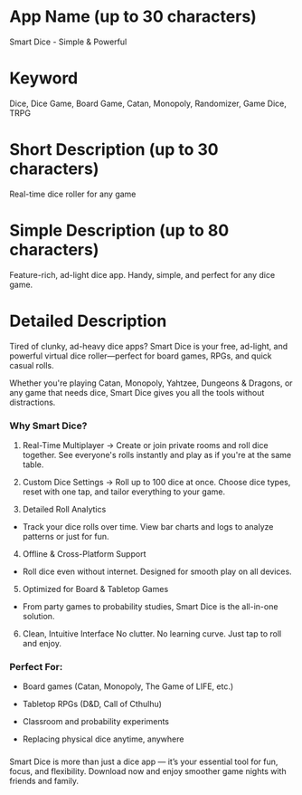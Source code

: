 # App Name (up to 30 characters)
Smart Dice - Simple & Powerful

# Keyword
Dice, Dice Game, Board Game, Catan, Monopoly, Randomizer, Game Dice, TRPG

# Short Description (up to 30 characters)
Real-time dice roller for any game

# Simple Description (up to 80 characters)
Feature-rich, ad-light dice app. Handy, simple, and perfect for any dice game.

# Detailed Description

Tired of clunky, ad-heavy dice apps?
Smart Dice is your free, ad-light, and powerful virtual dice roller—perfect for board games, RPGs, and quick casual rolls.

Whether you're playing Catan, Monopoly, Yahtzee, Dungeons & Dragons, or any game that needs dice, Smart Dice gives you all the tools without distractions.

### Why Smart Dice?
1. Real-Time Multiplayer
-> Create or join private rooms and roll dice together. See everyone's rolls instantly and play as if you're at the same table.

2. Custom Dice Settings
-> Roll up to 100 dice at once. Choose dice types, reset with one tap, and tailor everything to your game.

3. Detailed Roll Analytics
- Track your dice rolls over time. View bar charts and logs to analyze patterns or just for fun.

4. Offline & Cross-Platform Support
- Roll dice even without internet. Designed for smooth play on all devices.

5. Optimized for Board & Tabletop Games
- From party games to probability studies, Smart Dice is the all-in-one solution.

6. Clean, Intuitive Interface
No clutter. No learning curve. Just tap to roll and enjoy.

### Perfect For:
- Board games (Catan, Monopoly, The Game of LIFE, etc.)

- Tabletop RPGs (D&D, Call of Cthulhu)

- Classroom and probability experiments

- Replacing physical dice anytime, anywhere

###
Smart Dice is more than just a dice app — it’s your essential tool for fun, focus, and flexibility.
Download now and enjoy smoother game nights with friends and family.